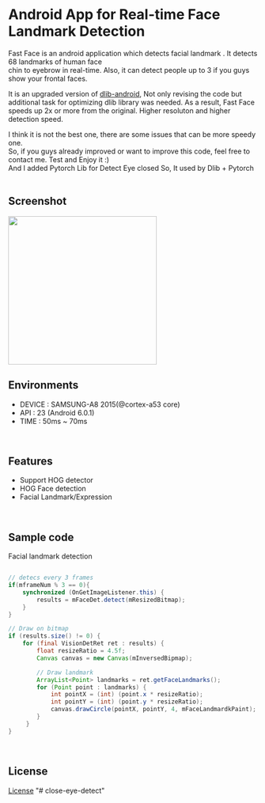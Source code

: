 # Android App for Real-time Face Landmark Detection

Fast Face is an android application which detects facial landmark . It detects 68 landmarks of human face <br />
chin to eyebrow in real-time. Also, it can detect people up to 3 if you guys show your frontal faces. <br /> 

It is an upgraded version of [dlib-android](https://github.com/tzutalin/dlib-android), Not only revising the code but additional task for optimizing dlib library was needed. 
As a result, Fast Face speeds up 2x or more from the original. Higher resoluton and higher detection speed.<br />

I think it is not the best one, there are some issues that can be more speedy one. <br />
So, if you guys already improved or want to improve this code, feel free to contact me. Test and Enjoy it :) <br />
And I added Pytorch Lib for Detect Eye closed So, It used by Dlib + Pytorch<br />
<br />

## Screenshot
<img src="demo/demo.png" width="300">
<br />

## Environments
* DEVICE : SAMSUNG-A8 2015(@cortex-a53 core)
* API    : 23 (Android 6.0.1)
* TIME   : 50ms ~ 70ms
<br />

## Features

* Support HOG detector
* HOG Face detection
* Facial Landmark/Expression
<br />

## Sample code

Facial landmark detection
```java

// detecs every 3 frames
if(mframeNum % 3 == 0){
    synchronized (OnGetImageListener.this) {
        results = mFaceDet.detect(mResizedBitmap);
    }
}

// Draw on bitmap
if (results.size() != 0) {
    for (final VisionDetRet ret : results) {
        float resizeRatio = 4.5f;
        Canvas canvas = new Canvas(mInversedBipmap);

        // Draw landmark
        ArrayList<Point> landmarks = ret.getFaceLandmarks();
        for (Point point : landmarks) {
            int pointX = (int) (point.x * resizeRatio);
            int pointY = (int) (point.y * resizeRatio);
            canvas.drawCircle(pointX, pointY, 4, mFaceLandmardkPaint);
        }
     }
}
```
<br />

## License
[License](LICENSE.md)
"# close-eye-detect" 

